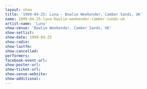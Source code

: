 ```yaml
---
layout: show
title: '1999-04-25: Luna - Bowlie Weekender, Camber Sands, UK'
name: 1999-04-25-luna-bowlie-weekender-camber-sands-uk
artist-name: 'Luna'
show-venue: 'Bowlie Weekender, Camber Sands, UK'
show-setlist: 
show-date: 1999-04-25
show-radio: 
show-lastfm: 
show-cancelled: 
performers: 
facebook-event-url: 
show-poster-url: 
show-ticket-url: 
show-venue-website: 
show-additional: 
---
```


